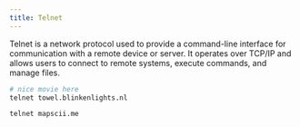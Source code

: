 ```yaml
---
title: Telnet
---
```


Telnet is a network protocol used to provide a command-line interface for communication with a remote device or server. It operates over TCP/IP and allows users to connect to remote systems, execute commands, and manage files.

```sh
# nice movie here
telnet towel.blinkenlights.nl
```

```sh
telnet mapscii.me
```
